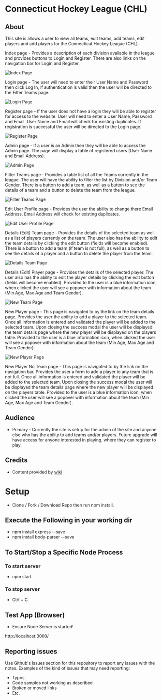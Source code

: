 # Connecticut Hockey League (CHL)

## About

This site is allows a user to view all teams, edit teams, add teams, edit players and add players for the Connecticut Hockey League (CHL). 

Index page - Provides a description of each division available in the league and provides buttons to Login and Register. There are also links on the navigation bar for Login and Register.

![Index Page](Hockey_League/public/images/IndexPage.JPG)

Login page - The user will need to enter their User Name and Password then click Log In, if authentication is valid then the user will be directed to the Filter Teams page.

![Login Page](Hockey_League/public/images/LoginPage.JPG)

Register page - If the user does not have a login they will be able to register for access to the website. User will need to enter a User Name, Password and Email. User Name and Email will check for existing duplicates. If registration is successful the user will be directed to the Login page.

![Register Page](Hockey_League/public/images/RegisterPage.JPG)

Admin page - If a user is an Admin then they will be able to access the Admin page. The page will display a table of registered users (User Name and Email Address).

![Admin Page](Hockey_League/public/images/AdminPage.JPG)

Filter Teams page - Provides a table list of all the Teams currently in the league. The user will have the ability to filter the list by Division and/or Team Gender. There is a button to add a team, as well as a button to see the details of a team and a button to delete the team from the league.

![Filter Teams Page](Hockey_League/public/images/FilterTeamPage.JPG)

Edit User Profile page - Provides the user the ability to change there Email Address. Email Address will check for existing duplicates.

![Edit User Profile Page](Hockey_League/public/images/EditUserProfilePage.JPG)

Details (Edit) Team page - Provides the details of the selected team as well as a list of players currently on the team. The user also has the ability to edit the team details by clicking the edit button (fields will become enabled). There is a button to add a team (if team is not full), as well as a button to see the details of a player and a button to delete the player from the team.

![Details Team Page](Hockey_League/public/images/TeamDetailsPage.JPG)

Details (Edit) Player page - Provides the details of the selected player. The user also has the ability to edit the player details by clicking the edit button (fields will become enabled). Provided to the user is a blue information icon, when clicked the user will see a popover with information about the team (Min Age, Max Age and Team Gender).

![New Team Page](Hockey_League/public/images/AddTeamPage.JPG)

New Player page - This page is navigated to by the link on the team details page. Provides the user the ability to add a player to the selected team. Once all information is entered and validated the player will be added to the selected team. Upon closing the success modal the user will be displayed the team details page where the new player will be displayed on the players table. Provided to the user is a blue information icon, when clicked the user will see a popover with information about the team (Min Age, Max Age and Team Gender).

![New Player Page](Hockey_League/public/images/AddPlayerPage.JPG)

New Player No Team page - This page is navigated to by the link on the navigation bar. Provides the user a form to add a player to any team that is not full. Once all information is entered and validated the player will be added to the selected team. Upon closing the success modal the user will be displayed the team details page where the new player will be displayed on the players table. Provided to the user is a blue information icon, when clicked the user will see a popover with information about the team (Min Age, Max Age and Team Gender).

## Audience
- Primary - Currently the site is setup for the admin of the site and anyone else who has the ability to add teams and/or players. Future upgrade will have access for anyone interested in playing, where they can register to play.

## Credits
- Content provided by [wiki](http://www.wiki.com)

# Setup
- Clone / Fork / Download Repo then run npm install.

## Execute the Following in your working dir
- npm install express --save
- npm install body-parser --save

## To Start/Stop a Specific Node Process
### To start server
- npm start

### To stop server
- Ctrl + C
  
## Test App (Browser)
- Ensure Node Server is started!

http://localhost:3000/

## Reporting issues
Use Github's Issues section for this repository to report any issues with the notes.
Examples of the kind of issues that may need reporting:
- Typos
- Code samples not working as described
- Broken or moved links
- Etc.